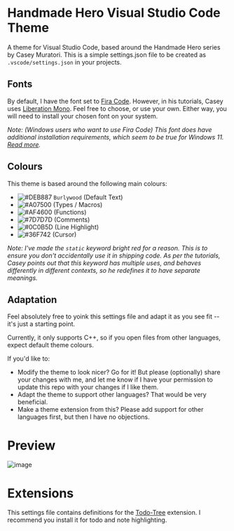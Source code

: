 # Handmade Hero Visual Studio Code Theme

A theme for Visual Studio Code, based around the Handmade Hero series by Casey Muratori.
This is a simple settings.json file to be created as `.vscode/settings.json` in your projects.

## Fonts
By default, I have the font set to [Fira Code](https://github.com/tonsky/FiraCode). However, in his tutorials, Casey uses [Liberation Mono](https://www.fontsquirrel.com/fonts/liberation-mono). Feel free to choose, or use your own. Either way, you will need to install your chosen font on your system.

<em>Note: (Windows users who want to use Fira Code) This font does have additional installation requirements, which seem to be true for Windows 11. [Read more](https://github.com/tonsky/FiraCode/wiki/Installing#windows).</em>

## Colours
This theme is based around the following main colours:
- ![#DEB887](https://placehold.co/10x10/DEB887/DEB887.png) `Burlywood` (Default Text)
- ![#A07500](https://placehold.co/10x10/A07500/A07500.png) (Types / Macros)
- ![#AF4600](https://placehold.co/10x10/AF4600/AF4600.png) (Functions)
- ![#7D7D7D](https://placehold.co/10x10/7D7D7D/7D7D7D.png) (Comments)
- ![#0C0B5D](https://placehold.co/10x10/0C0B5D/0C0B5D.png) (Line Highlight)
- ![#36F742](https://placehold.co/10x10/36F742/36F742.png) (Cursor)

<em>Note: I've made the `static` keyword bright red for a reason. This is to ensure you don't accidentally use it in shipping code. As per the tutorials, Casey points out that this keyword has multiple uses, and behaves differently in different contexts, so
he redefines it to have separate meanings.</em>

## Adaptation
Feel absolutely free to yoink this settings file and adapt it as you see fit -- it's just a starting point.

Currently, it only supports C++, so if you open files from other languages, expect default theme colours.

If you'd like to:
- Modify the theme to look nicer? Go for it! But please (optionally) share your changes with me, and let me know if I have your permission to update this repo with your changes if I like them.
- Adapt the theme to support other languages? That would be very beneficial.
- Make a theme extension from this? Please add support for other languages first, but then I have no objections.

# Preview
![image](https://github.com/user-attachments/assets/b1204ed6-1aad-46a9-bcb4-2d4eb12a7a5f)

# Extensions
This settings file contains definitions for the [Todo-Tree](https://marketplace.visualstudio.com/items?itemName=Gruntfuggly.todo-tree) extension. I recommend you install it for todo and note highlighting.
